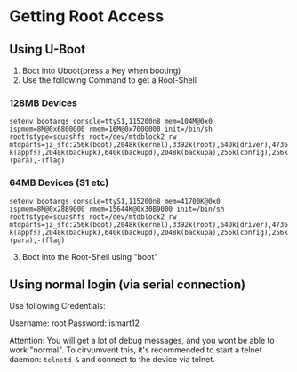# Getting Root Access
## Using U-Boot
1. Boot into Uboot(press a Key when booting)
2. Use the following Command to get a Root-Shell
### 128MB Devices
`setenv bootargs console=ttyS1,115200n8 mem=104M@0x0 ispmem=8M@0x6800000 rmem=16M@0x7000000 init=/bin/sh rootfstype=squashfs root=/dev/mtdblock2 rw mtdparts=jz_sfc:256k(boot),2048k(kernel),3392k(root),640k(driver),4736k(appfs),2048k(backupk),640k(backupd),2048k(backupa),256k(config),256k(para),-(flag)`
### 64MB Devices (S1 etc)
`setenv bootargs console=ttyS1,115200n8 mem=41700K@0x0 ispmem=8M@0x28B9000 rmem=15644K@0x30B9000 init=/bin/sh rootfstype=squashfs root=/dev/mtdblock2 rw mtdparts=jz_sfc:256k(boot),2048k(kernel),3392k(root),640k(driver),4736k(appfs),2048k(backupk),640k(backupd),2048k(backupa),256k(config),256k(para),-(flag)`

3. Boot into the Root-Shell using "boot"

## Using normal login (via serial connection)

Use following Credentials:

Username: root
Password:  ismart12

Attention: You will get a lot of debug messages, and you wont be able to work "normal".
To cirvumvent this, it's recommended to start a telnet daemon: `telnetd &` and connect to the device via telnet.

